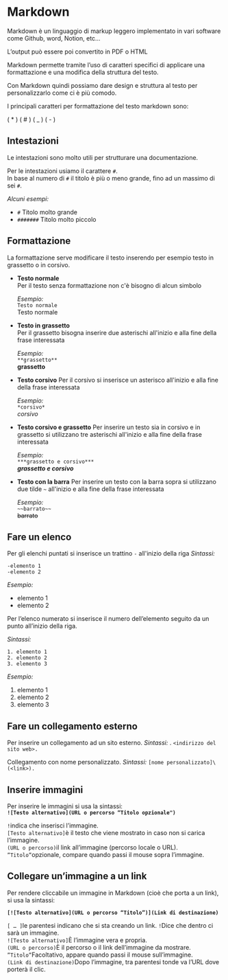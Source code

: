 # Markdown

Markdown è un linguaggio di markup leggero implementato in vari software come Github, word, Notion, etc…

L’output può essere poi convertito in PDF o HTML

Markdown permette tramite l’uso di caratteri specifici di applicare una formattazione e una modifica della struttura del testo.

Con Markdown quindi possiamo dare design e struttura al testo per personalizzarlo come ci è più comodo.

I principali caratteri per formattazione del testo markdown sono:

( * ) ( # ) ( _ ) ( - )


## Intestazioni
Le intestazioni sono molto utili per strutturare una documentazione.  

Per le intestazioni usiamo il carattere `#`.  
In base al numero di `#` il titolo è più o meno grande, fino ad un massimo di sei `#`.    

*Alcuni esempi:*
- `#` Titolo molto grande
- `#######` Titolo molto piccolo

## Formattazione  
La formattazione serve modificare il testo inserendo per esempio testo in grassetto o in corsivo.  
- **Testo normale**  
  Per il testo senza formattazione non c'è bisogno di alcun simbolo  
  
  *Esempio:*  
  `Testo normale`  
  Testo normale
- **Testo in grassetto**  
  Per il grassetto bisogna inserire due asterischi all'inizio e alla fine della frase interessata

  *Esempio:*  
  `**grassetto**`  
  **grassetto**
- **Testo corsivo**
  Per il corsivo si inserisce un asterisco all'inizio e alla fine della frase interessata

  *Esempio:*  
  `*corsivo*`    
  *corsivo*  
- **Testo corsivo e grassetto**
  Per inserire un testo sia in corsivo e in grassetto si utilizzano tre asterischi all'inizio e alla fine della frase interessata

  *Esempio:*  
  `***grassetto e corsivo***`  
  ***grassetto e corsivo***  
- **Testo con la barra**
  Per inserire un testo con la barra sopra si utilizzano due tilde `~` all'inizio e alla fine della frase interessata

  *Esempio:*  
  `~~barrato~~`  
  ~~barrato~~

## Fare un elenco

Per gli elenchi puntati si inserisce un trattino `-` all'inizio della riga
*Sintassi:*

`-elemento 1`  
`-elemento 2`  

*Esempio:*
- elemento 1
- elemento 2    

Per l’elenco numerato si inserisce il numero dell’elemento seguito da un punto all’inizio della riga.

*Sintassi:*

`1. elemento 1`  
`2. elemento 2`  
`3. elemento 3`  

*Esempio:*

1. elemento 1
2. elemento 2
3. elemento 3


## Fare un collegamento esterno

Per inserire un collegamento ad un sito esterno.
*Sintassi:*
<indirizzo del sito web>.
`<indirizzo del sito web>.`

Collegamento con nome personalizzato.
*Sintassi:*
`[nome personalizzato]\(<link>).`

## Inserire immagini

Per inserire le immagini si usa la sintassi:  
__`![Testo alternativo](URL o percorso “Titolo opzionale")`__

`!`indica che inserisci l’immagine.  
`[Testo alternativo]`è il testo che viene mostrato in caso non si carica l’immagine.  
`(URL o percorso)`il link all’immagine (percorso locale o URL).  
`”Titolo”`opzionale, compare quando passi il mouse sopra l’immagine.  

## Collegare un’immagine a un link

Per rendere cliccabile un immagine in Markdown (cioè che porta a un link), si usa la sintassi:  

__`[![Testo alternativo](URL o percorso “Titolo”)](Link di destinazione)`__

`[ … ]`le parentesi indicano che si sta creando un link.
`!`Dice che dentro ci sarà un immagine.  
`![Testo alternativo]`È l’immagine vera e propria.  
`(URL o percorso)`È il percorso o il link dell’immagine da mostrare.  
`”Titolo”`Facoltativo, appare quando passi il mouse sull’immagine.  
`(Link di destinazione)`Dopo l’immagine, tra parentesi tonde va l’URL dove porterà il clic.  
  
